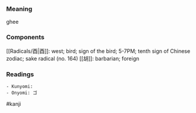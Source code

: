 ### Meaning

ghee

### Components

[[Radicals/酉|酉]]: west; bird; sign of the bird; 5-7PM; tenth sign of Chinese zodiac; sake radical (no. 164) [[胡]]: barbarian; foreign

### Readings

```
- Kunyomi: 
- Onyomi: ゴ
```

#kanji